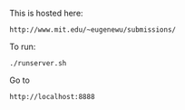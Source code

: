 This is hosted here:

    http://www.mit.edu/~eugenewu/submissions/

To run:

    ./runserver.sh

Go to

    http://localhost:8888